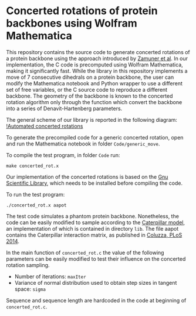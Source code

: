 # Concerted rotations of protein backbones using Wolfram Mathematica

This repository contains the source code to generate concerted rotations of a protein backbone using the approach introduced by [Zamuner et al](http://journals.plos.org/plosone/article?id=10.1371/journal.pone.0118342).
In our implementation, the C code is precomputed using Wolfram Mathematica, making it significantly fast. While the library in this repository implements a move of 7 consecutive dihedrals on a protein backbone, the 
user can modify the Mathematica notebook and Python wrapper to use a different set of free variables, or the C source code to reproduce a different backbone. The geometry of the backbone is known to the concerted rotation 
algorithm only through the function which convert the backbone into a series of Denavit-Hartenberg parameters.

The general scheme of our library is reported in the following diagram:
[!Automated concerted rotations]('./Images/from_mathematica_to_C.png')

To generate the precompiled code for a generic concerted rotation, open and run the Mathematica notebook 
in folder `Code/generic_move`.

To compile the test program, in folder `Code` run:

`make concerted_rot.x`

Our implementation of the concerted rotations is based on the [Gnu Scientific Library](https://www.gnu.org/software/gsl/), which needs to be installed before compiling the code.

To run the test program:

`./concerted_rot.x aapot`

The test code simulates a phantom protein backbone. Nonetheless, the code can be easily modified to 
sample according to the [Caterpillar model](http://journals.plos.org/plosone/article?id=10.1371/journal.pone.0112852), an implementation of which is contained in directory `lib`. The file 
aapot contains the Caterpillar interaction matrix, as published in [Coluzza, PLoS 2014](http://journals.plos.org/plosone/article?id=10.1371/journal.pone.0112852).

In the main function of `concerted_rot.c` the value of the following parameters can be easily modified 
to test their influence on the concerted rotation sampling.

* Number of iterations: `maxIter`
* Variance of normal distribution used to obtain step sizes in tangent space: `sigma`

Sequence and sequence length are hardcoded in the code at beginning of `concerted_rot.c`.



